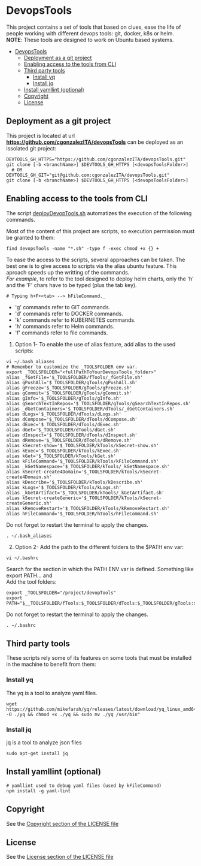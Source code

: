 # DevopsTools
This project contains a set of tools that based on clues, ease the life of people working with different devops tools: git, docker, k8s or helm.  
**NOTE**: These tools are designed to work on Ubuntu based systems.
- [DevopsTools](#devopstools)
  - [Deployment as a git project](#deployment-as-a-git-project)
  - [Enabling access to the tools from CLI](#enabling-access-to-the-tools-from-cli)
  - [Third party tools](#third-party-tools)
    - [Install yq](#install-yq)
    - [Install jq](#install-jq)
  - [Install yamllint (optional)](#install-yamllint-optional)
  - [Copyright](#copyright)
  - [License](#license)

## Deployment as a git project
This project is located at url **https://github.com/cgonzalezITA/devopsTools** can be deployed as an issolated git project:  
```shell
DEVTOOLS_GH_HTTPS="https://github.com/cgonzalezITA/devopsTools.git"
git clone [-b <branchName>] $DEVTOOLS_GH_HTTPS [<devopsToolsFolder>]
  # OR
DEVTOOLS_GH_GIT="git@github.com:cgonzalezITA/devopsTools.git"
git clone [-b <branchName>] $DEVTOOLS_GH_HTTPS [<devopsToolsFolder>]
```

## Enabling access to the tools from CLI
The script [deployDevopTools.sh](./quickDeployment/deployDevopTools.sh) automatizes the execution of the following commands.  

Most of the content of this project are scripts, so execution permission must be granted to them:
```shell
find devopsTools -name "*.sh" -type f -exec chmod +x {} +
```

To ease the access to the scripts, several approaches can be taken. The best one is to give access to scripts via the alias ubuntu feature. This aproach speeds up the writting of the commands.  
_For example_, to refer to the tool designed to deploy helm charts, only the 'h' and the 'F' chars have to be typed (plus the tab key). 

```shell
# Typing h+F+<tab> --> hFileCommand._
```

- 'g' commands refer to GIT commands.
- 'd' commands refer to DOCKER commands.
- 'k' commands refer to KUBERNETES commands.
- 'h' commands refer to Helm commands.
- 'f' commands refer to file commands.
  

1. Option 1- To enable the use of alias feature, add alias to the used scripts:
```shell
vi ~/.bash_aliases  
# Remember to customize the _TOOLSFOLDER env var.
export _TOOLSFOLDER="<fullPathToYourDevopsTools_folder>" 
alias _fGetFile='$_TOOLSFOLDER/fTools/_fGetFile.sh'
alias gPushAll='$_TOOLSFOLDER/gTools/gPushAll.sh'
alias gFreeze='$_TOOLSFOLDER/gTools/gFreeze.sh'
alias gCommit='$_TOOLSFOLDER/gTools/gCommit.sh'
alias gInfo='$_TOOLSFOLDER/gTools/gInfo.sh'
alias gSearchTextInRepos='$_TOOLSFOLDER/gTools/gSearchTextInRepos.sh'
alias _dGetContainers='$_TOOLSFOLDER/dTools/_dGetContainers.sh'
alias dLogs='$_TOOLSFOLDER/dTools/dLogs.sh'
alias dCompose='$_TOOLSFOLDER/dTools/dCompose.sh'
alias dExec='$_TOOLSFOLDER/dTools/dExec.sh'
alias dGet='$_TOOLSFOLDER/dTools/dGet.sh'
alias dInspect='$_TOOLSFOLDER/dTools/dInspect.sh'
alias dRemove='$_TOOLSFOLDER/dTools/dRemove.sh'
alias kSecret-show='$_TOOLSFOLDER/kTools/kSecret-show.sh'
alias kExec='$_TOOLSFOLDER/kTools/kExec.sh'
alias kGet='$_TOOLSFOLDER/kTools/kGet.sh'
alias kFileCommand='$_TOOLSFOLDER/kTools/kFileCommand.sh'
alias _kGetNamespace='$_TOOLSFOLDER/kTools/_kGetNamespace.sh'
alias kSecret-create4Domain='$_TOOLSFOLDER/kTools/kSecret-create4Domain.sh'
alias kDescribe='$_TOOLSFOLDER/kTools/kDescribe.sh'
alias kLogs='$_TOOLSFOLDER/kTools/kLogs.sh'
alias _kGetArtifact='$_TOOLSFOLDER/kTools/_kGetArtifact.sh'
alias kSecret-createGeneric='$_TOOLSFOLDER/kTools/kSecret-createGeneric.sh'
alias kRemoveRestart='$_TOOLSFOLDER/kTools/kRemoveRestart.sh'
alias hFileCommand='$_TOOLSFOLDER/hTools/hFileCommand.sh'
```

Do not forget to restart the terminal to apply the changes.  
```shell
. ~/.bash_aliases
```

2. Option 2- Add the path to the different folders to the $PATH env var:
```shell
vi ~/.bashrc  
```
Search for the section in which the PATH ENV var is defined. Something like export PATH... and  
Add the tool folders:
```shell
export _TOOLSFOLDER="/project/devopTools"
export PATH="$__TOOLSFOLDER/fTools:$_TOOLSFOLDER/dTools:$_TOOLSFOLDER/gTools:$_TOOLSFOLDER/dTools:$_TOOLSFOLDER/kTools:$_TOOLSFOLDER/hTools:$PATH"
```

Do not forget to restart the terminal to apply the changes.  
```shell
. ~/.bashrc
```

## Third party tools
These scripts rely some of its features on some tools that must be installed in the machine to benefit from them:

### Install yq
The yq is a tool to analyze yaml files.
```shell
wget https://github.com/mikefarah/yq/releases/latest/download/yq_linux_amd64 -O ./yq && chmod +x ./yq && sudo mv ./yq /usr/bin"
```
### Install jq
jq is a tool to analyze json files
```shell
sudo apt-get install jq
```
## Install yamllint (optional)
```shell
# yamllint used to debug yaml files (used by kFileCommand)
npm install -g yaml-lint
```

## Copyright
See the [Copyright section of the LICENSE file](LICENSE.md#copyright)

## License
See the [License section of the LICENSE file](LICENSE.md#license)
